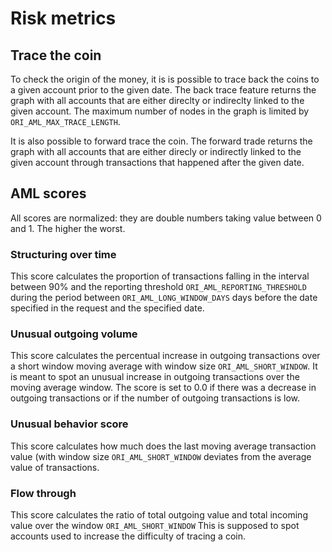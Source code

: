 # Risk metrics

## Trace the coin
To check the origin of the money, it is is possible to trace back the coins to a given account prior to the given date. The back trace feature returns the graph with all accounts that are either direclty or indireclty linked to the given account. The maximum number of nodes in the graph is limited by ```ORI_AML_MAX_TRACE_LENGTH```.

It is also possible to forward trace the coin. The forward trade returns the graph with all accounts that are either direcly or indirectly linked to the given account through transactions that happened after the given date.

## AML scores
All scores are normalized: they are double numbers taking value between 0 and 1. The higher the worst.

### Structuring over time
This score calculates the proportion of transactions falling in the interval between 90% and the reporting threshold ```ORI_AML_REPORTING_THRESHOLD``` during the period between ```ORI_AML_LONG_WINDOW_DAYS``` days before the date specified in the request and the specified date.

### Unusual outgoing volume
This score calculates the percentual increase in outgoing transactions over a short window moving average with window size ```ORI_AML_SHORT_WINDOW```. It is meant to spot an unusual increase in outgoing transactions over the moving average window. The score is set to 0.0 if there was a decrease in outgoing transactions or if the number of outgoing transactions is low.

### Unusual behavior score
This score calculates how much does the last moving average transaction value (with window size ```ORI_AML_SHORT_WINDOW``` deviates from the average value of transactions.

### Flow through
This score calculates the ratio of total outgoing value and total incoming value over the window ```ORI_AML_SHORT_WINDOW``` This is supposed to spot accounts used to increase the difficulty of tracing a coin.